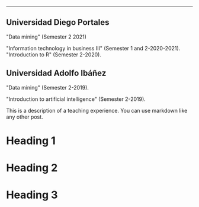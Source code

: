 ---
Universidad Diego Portales
--

"Data mining" (Semester 2 2021)

"Information technology in business III" (Semester 1 and 2-2020-2021). "Introduction to R" (Semester 2-2020).

Universidad Adolfo Ibáñez
--

"Data mining" (Semester 2-2019).

"Introduction to artificial intelligence" (Semester 2-2019).


This is a description of a teaching experience. You can use markdown like any other post.

Heading 1
======

Heading 2
======

Heading 3
======
